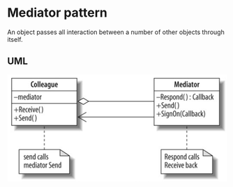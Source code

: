 Mediator pattern
=======================

An object passes all interaction between a number of other objects through itself. 

UML
-----------------------

![Alt text](../../uml/mediator.jpg)